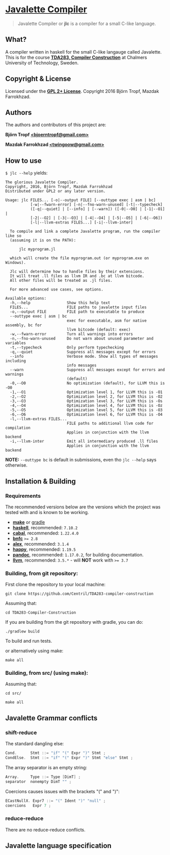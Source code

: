 # [Javalette Compiler]

> Javalette Compiler or **jlc** is a compiler for a small C-like language.

## What?

A compiler written in haskell for the small C-like langauge called Javalette. This is for the course **[TDA283, Compiler Construction]** at Chalmers University of Technology, Sweden.

## Copyright & License

Licensed under the **[GPL 2+ License]**.
Copyright 2016 Björn Tropf, Mazdak Farrokhzad.

## Authors

The authors and contributors of this project are:

**Björn Tropf [&lt;bjoerntropf@gmail.com&gt;]**

**Mazdak Farrokhzad [&lt;twingoow@gmail.com&gt;]**

## How to use

`$ jlc --help` yields:

```
The glorious Javalette Compiler.
Copyright, 2016, Björn Tropf, Mazdak Farrokhzad
Distributed under GPL2 or any later version.

Usage: jlc FILES... [-o|--output FILE] [--outtype exec | asm | bc]
           [-w|--fwarn-error] [-n|--fno-warn-unused] [-t|--typecheck]
           ([-q|--quiet] | [--info] | [--warn]) ([-0|--O0] | [-1|--O1] |
           [-2|--O2] | [-3|--O3] | [-4|--O4] | [-5|--O5] | [-6|--O6])
           [-l|--llvm-extras FILES...] [-i|--llvm-inter]

  To compile and link a complete Javalette program, run the compiler like so
  (assuming it is on the PATH):

      jlc myprogram.jl

  which will create the file myprogram.out (or myprogram.exe on Windows).

  Jlc will determine how to handle files by their extensions.
  It will treat .ll files as llvm IR and .bc at llvm bitcode.
  All other files will be treated as .jl files.

  For more advanced use cases, see options.

Available options:
  -h,--help                Show this help text
  FILES...                 FILE paths to javalette input files
  -o,--output FILE         FILE path to executable to produce
  --outtype exec | asm | bc
                           exec for executable, asm for native assembly, bc for
                           llvm bitcode (default: exec)
  -w,--fwarn-error         Turn all warnings into errors
  -n,--fno-warn-unused     Do not warn about unused parameter and variables
  -t,--typecheck           Only perform typechecking
  -q,--quiet               Suppress all messages except for errors
  --info                   Verbose mode. Show all types of messages including
                           info messages
  --warn                   Suppress all messages except for errors and warnings
                           (default)
  -0,--O0                  No optimization (default), for LLVM this is -O0
  -1,--O1                  Optimization level 1, for LLVM this is -O1
  -2,--O2                  Optimization level 2, for LLVM this is -O2
  -3,--O3                  Optimization level 3, for LLVM this is -Os
  -4,--O4                  Optimization level 4, for LLVM this is -Oz
  -5,--O5                  Optimization level 5, for LLVM this is -O3
  -6,--O6                  Optimization level 6, for LLVM this is -O4
  -l,--llvm-extras FILES...
                           FILE paths to additional llvm code for compilation
                           Applies in conjunction with the llvm backend
  -i,--llvm-inter          Emit all intermediary produced .ll files
                           Applies in conjunction with the llvm backend
```

**NOTE:** `--outtype bc` is default in submissions, even tho `jlc --help` says otherwise.

## Installation & Building

### Requirements

The recommended versions below are the versions which the project was tested with and is known to be working.

+ **[make]** or [gradle]
+ **[haskell]**, recommended: `7.10.2`
+ **[cabal]**, recommended: `1.22.4.0`
+ **[bnfc]** `>= 2.8`
+ **[alex]**, recommended: `3.1.4`
+ **[happy]**, recommended: `1.19.5`
+ **[pandoc]**, recommended: `1.17.0.2`, for building documentation.
+ **[llvm]**, recommended: `3.5.*` - will **NOT** work with `>= 3.7`

### Building, from git repository:

First clone the repository to your local machine:

```shell
git clone https://github.com/Centril/TDA283-compiler-construction
```

Assuming that:

```shell
cd TDA283-Compiler-Construction
```

If you are building from the git repository with gradle, you can do:

```shell
./gradlew build
```

To build and run tests.

or alternatively using make:

```shell
make all
```

### Building, from src/ (using make):

Assuming that:

```shell
cd src/
```

```shell
make all
```

## Javalette Grammar conflicts

### shift-reduce

The standard dangling else:
```c
Cond.      Stmt ::= "if" "(" Expr ")" Stmt ;
CondElse.  Stmt ::= "if" "(" Expr ")" Stmt "else" Stmt ;
```

The array separator is an empty string:
```c
Array.     Type ::= Type [DimT] ;
separator  nonempty DimT "" ;
```

Coercions causes issues with the brackets "(" and ")":
```c
ECastNullX. Expr7 ::= "(" Ident ")" "null" ;
coercions   Expr 7 ;
```

### reduce-reduce

There are no reduce-reduce conflicts.

## Javalette language specification

<!-- references -->

[Javalette Compiler]: https://github.com/Centril/TDA283-compiler-construction

[TDA283, Compiler Construction]: http://www.cse.chalmers.se/edu/course/TDA283_Compiler_Construction/

[&lt;twingoow@gmail.com&gt;]: mailto:twingoow@gmail.com
[&lt;bjoerntropf@gmail.com&gt;]: mailto:bjoerntropf@gmail.com

[GPL 2+ License]: LICENSE.md

[gradle]: http://gradle.org/
[make]: https://www.gnu.org/software/make/
[alex]: https://www.haskell.org/alex/
[happy]: https://www.haskell.org/happy/
[bnfc]: http://bnfc.digitalgrammars.com/
[haskell]: https://www.haskell.org/
[cabal]: https://www.haskell.org/cabal/
[pandoc]: http://johnmacfarlane.net/pandoc/
[llvm]: http://llvm.org/

<!-- references -->